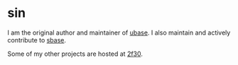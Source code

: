 sin
===

I am the original author and maintainer of [ubase](http://git.suckless.org/ubase).
I also maintain and actively contribute to [sbase](http://git.suckless.org/sbase).

Some of my other projects are hosted at [2f30](http://git.2f30.org).
